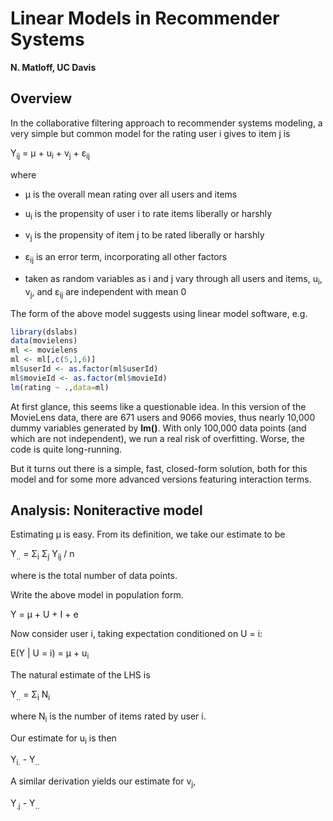 #  Linear Models in Recommender Systems

**N. Matloff, UC Davis**

## Overview

In the collaborative filtering approach to recommender systems modeling,
a very simple but common model for the rating user i gives to item j is

Y<sub>ij</sub> = &mu; + u<sub>i</sub> + v<sub>j</sub> +
&epsilon;<sub>ij</sub>

where 

- &mu; is the overall mean rating over all users and items

- u<sub>i</sub> is the propensity of user i to rate items liberally or
  harshly 

- v<sub>j</sub> is the propensity of item j to be rated liberally or
  harshly 

- &epsilon;<sub>ij</sub> is an error term, incorporating all other
  factors

- taken as random variables as i and j vary through all users and
  items, u<sub>i</sub>, v<sub>j</sub>, and &epsilon;<sub>ij</sub> 
  are independent with mean 0

The form of the above model suggests using linear model software, e.g. 

``` r
library(dslabs)         
data(movielens)
ml <- movielens
ml <- ml[,c(5,1,6)]
ml$userId <- as.factor(ml$userId)
ml$movieId <- as.factor(ml$movieId)
lm(rating ~ .,data=ml)
```

At first glance, this seems like a questionable idea.  In this version
of the MovieLens data, there are 671 users and 9066 movies, thus nearly
10,000 dummy variables generated by **lm()**.  With only 100,000 data
points (and which are not independent), we run a real risk of
overfitting.  Worse, the code is quite long-running.

But it turns out there is a simple, fast, closed-form solution, both for
this model and for some more advanced versions featuring interaction
terms.

## Analysis:  Noniteractive model

Estimating &mu; is easy.  From its definition, we take our estimate to
be

Y<sub>..</sub> = 
&Sigma;<sub>i</sub> 
&Sigma;<sub>j</sub> 
Y<sub>ij</sub> / n

where is the total number of data points.

Write the above model in population form.  

Y = &mu; + U + I + e

Now consider user i, taking expectation conditioned on U = i:

E(Y | U = i) = &mu; + u<sub>i</sub> 

The natural estimate of the LHS is

Y<sub>..</sub> = &Sigma;<sub>i</sub> N<sub>i</sub>

where N<sub>i</sub> is the number of items rated by user i.

Our estimate for u<sub>i</sub> is then

Y<sub>i.</sub> - Y<sub>..</sub>

A similar derivation yields our estimate for v<sub>j</sub>,

Y<sub>.j</sub> - Y<sub>..</sub>
 


